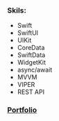 ### Skils:
 * Swift
 * SwiftUI
 * UIKit
 * CoreData
 * SwiftData
 * WidgetKit
 * async/await
 * MVVM
 * VIPER
 * REST API

### [Portfolio](https://github.com/RomanSamborskyi/Portfolio)
